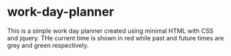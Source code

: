 # work-day-planner

This is a simple work day planner created using minimal HTML with CSS and jquery.
THe current time is shown in red while past and future times are grey and green respectively.
